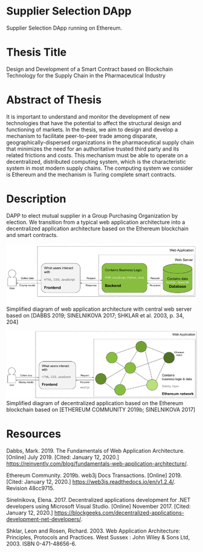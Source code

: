 # Supplier Selection DApp
Supplier Selection DApp running on Ethereum. 

# Thesis Title
Design and Development of a Smart Contract 
based on Blockchain Technology for the Supply Chain
in the Pharmaceutical Industry

# Abstract of Thesis
It is important to understand and monitor the development of new technologies that have the potential to affect the structural design and functioning of markets. In the thesis, we aim to design and develop a mechanism to facilitate peer-to-peer trade among disparate, geographically-dispersed organizations in the pharmaceutical supply chain that minimizes the need for an authoritative trusted third party and its related frictions and costs. This mechanism must be able to operate on a decentralized, distributed computing system, which is the characteristic system in most modern supply chains. The computing system we consider is Ethereum and the mechanism is Turing complete smart contracts. 

# Description
DAPP to elect mutual supplier in a Group Purchasing Organization by election. We transition from a typical web application architecture into a decentralized application architecture based on the Ethereum blockchain and smart contracts. 

![web application architecture with central web server](figures/figure1.png)
Simplified diagram of web application architecture with central web server based on \[DABBS 2019; SINELNIKOVA 2017; SHKLAR et al. 2003, p. 34, 204\]

![web application architecture with central web server](figures/figure2.png)
Simplified diagram of decentralized application based on the Ethereum blockchain based on \[ETHEREUM COMMUNITY 2019b; SINELNIKOVA 2017\] 

# Resources
Dabbs, Mark. 2019. The Fundamentals of Web Application Architecture. \[Online\] July 2019. \[Cited: January 12, 2020.\] https://reinvently.com/blog/fundamentals-web-application-architecture/.

Ethereum Community. 2019b. web3j Docs Transactions. \[Online\] 2019. \[Cited: January 12, 2020.\] https://web3js.readthedocs.io/en/v1.2.4/. Revision 48cc9715.

Sinelnikova, Elena. 2017. Decentralized applications development for .NET developers using Microsoft Visual Studio. \[Online\] November 2017. \[Cited: January 12, 2020.\] https://blockgeeks.com/decentralized-applications-development-net-developers/.

Shklar, Leon and Rosen, Richard. 2003. Web Application Architecture: Principles, Protocols and Practices. West Sussex : John Wiley & Sons Ltd, 2003. ISBN 0-471-48656-6.
